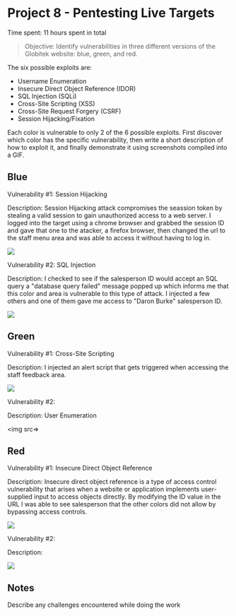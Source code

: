# Project 8 - Pentesting Live Targets
Time spent: 11 hours spent in total

> Objective: Identify vulnerabilities in three different versions of the Globitek website: blue, green, and red.

The six possible exploits are:

* Username Enumeration
* Insecure Direct Object Reference (IDOR)
* SQL Injection (SQLi)
* Cross-Site Scripting (XSS)
* Cross-Site Request Forgery (CSRF)
* Session Hijacking/Fixation

Each color is vulnerable to only 2 of the 6 possible exploits. First discover which color has the specific vulnerability, then write a short description of how to exploit it, and finally demonstrate it using screenshots compiled into a GIF.

## Blue

Vulnerability #1: Session Hijacking

Description: Session Hijacking attack compromises the seassion token by stealing a valid session to gain unauthorized access to a web server. I logged into the target using a chrome browser and grabbed the session ID and gave that one to the atacker, a firefox browser, then changed the url to the staff menu area and was able to access it without having to log in.

<img src="https://media.giphy.com/media/w8ABSaABPoFjGrJLXy/giphy.gif">

Vulnerability #2: SQL Injection

Description: I checked to see if the salesperson ID would accept an SQL query a "database query failed" message popped up which informs me that this color and area is vulnerable to this type of attack. I injected a few others and one of them gave me access to "Daron Burke" salesperson ID. 

<img src="https://media.giphy.com/media/6ZBTR5w56HEW4hFrqQ/giphy.gif">

## Green

Vulnerability #1: Cross-Site Scripting

Description: I injected an alert script that gets triggered when accessing the staff feedback area.

<img src="https://media.giphy.com/media/0Xe5SZmtOR5DGYvTKS/giphy.gif">

Vulnerability #2: 

Description: User Enumeration

<img src=>


## Red

Vulnerability #1: Insecure Direct Object Reference

Description: Insecure direct object reference is a type of access control vulnerability that arises when a website or application implements user-supplied input to access objects directly. By modifying the ID value in the URL I was able to see salesperson that the other colors did not allow by bypassing access controls.

<img src="https://media.giphy.com/media/mzH8Cpup7lHYj292jj/giphy.gif">

Vulnerability #2:

Description:

<img src="red-vuln2.gif">


## Notes

Describe any challenges encountered while doing the work
